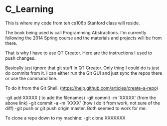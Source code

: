 C_Learning
==========

This is where my code from teh cs106b Stanford class will reside. 

The book being used is call Programming Abstractions. I'm currently following the 2014 Spring course and the materials and projects will be from there. 

That is why I have to use QT Creator. Here are the instructions I used to push changes. 

Basically just ignore that git stuff in QT Creator. Only thing I could do is just do commits from it. I can either run the Git GUI and just sync the repos there or use the command line. 

To do it from the Git Shell. (https://help.github.com/articles/create-a-repo)

-git add XXXXX  ( to add the filenames)
-git commit -m 'XXXXX'  (from the above link)
-git commit -a -m 'XXXX' (how i do it from work, not sure of the diff)
-git push  or git push origin master. Both seemed to work for me. 


To clone a repo down to my machine:
-git clone XXXXXXX 
